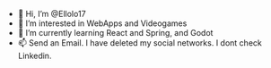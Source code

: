 - 👋 Hi, I’m @Ellolo17
- 👀 I’m interested in WebApps and Videogames
- 🌱 I’m currently learning React and Spring, and Godot
- 📫 Send an Email. I have deleted my social networks. I dont check Linkedin.
